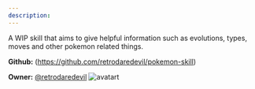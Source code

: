 ```yaml
---
description: 
---
```

A WIP skill that aims to give helpful information such as evolutions, types,
moves and other pokemon related things.

**Github:** (https://github.com/retrodaredevil/pokemon-skill)

**Owner:** [@retrodaredevil](https://github.com/retrodaredevil) ![avatart](https://avatars1.githubusercontent.com/u/13205600?v=4)

